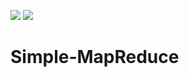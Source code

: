 <img src="https://img.shields.io/badge/Python-3776AB?style=flat&logo=Python&logoColor=white"/> <img src="https://img.shields.io/badge/apachehadoop-#66CCFF?style=flat&logo=apachehadoop&logoColor=white"/>
# Simple-MapReduce

